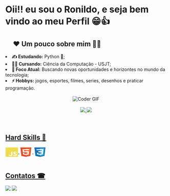 # Oii!! eu sou o Ronildo, e seja bem vindo ao meu Perfil 😁👍

<ul> <h2> ❤ Um pouco sobre mim 👨‍💻 </h2> </ul>

<li> <b>✍ Estudando:</b> Python 🐍; </li>
<li> <b>👨‍🎓 Cursando:</b> Ciência da Computação - USJT; </li>
<li> <b>🚀 Foco Atual:</b> Buscando novas oportunidades e horizontes no mundo da tecnologia; </li>
<li> <b>⚡ Hobbys:</b> jogos, esportes, filmes, series, desenhos e praticar programação. </li>
<br>
<div align="center">
  <img src="https://media.giphy.com/media/SWoSkN6DxTszqIKEqv/giphy.gif" alt="Coder GIF" width="500">
</div>
<br>
<div align="center">
  <a href="https://github.com/Ronildo22">
  <img height="180em" src="https://github-readme-stats.vercel.app/api?username=Ronildo22&show_icons=true&theme=dracula&include_all_commits=true&count_private=true"/>
  <img height="180em" src="https://github-readme-stats.vercel.app/api/top-langs/?username=Ronildo22&layout=compact&langs_count=7&theme=dracula"/>
  </div>
  <br>
  <br>
 <h2> Hard Skills 💪</h2>
<div style="display: inline_block">
  <img align="center" alt="JavaScript" height="30" width="40" src="https://raw.githubusercontent.com/devicons/devicon/master/icons/javascript/javascript-plain.svg">
  <img align="center" alt="HTML" height="30" width="40" src="https://raw.githubusercontent.com/devicons/devicon/master/icons/html5/html5-original.svg">
  <img align="center" alt="CSS" height="30" width="40" src="https://raw.githubusercontent.com/devicons/devicon/master/icons/css3/css3-original.svg">
 </div>
  <br>
<h2> Contatos ☎</h2>
<div>
  <a href="mailto:ronildo.santos224@gmail.com"><img src="https://img.shields.io/badge/-Gmail-%23333?style=for-the-badge&logo=gmail&logoColor=white" target="_blank"></a>
  <a href="https://www.linkedin.com/in/ronildo-santos-872732216/" target="_blank"><img src="https://img.shields.io/badge/-LinkedIn-%230077B5?style=for-the-badge&logo=linkedin&logoColor=white" target="_blank"></a>
</div>









